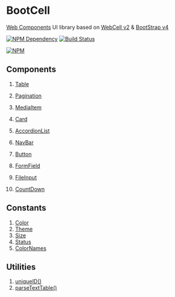 # BootCell

[Web Components][1] UI library based on [WebCell v2][2] & [BootStrap v4][3]

[![NPM Dependency](https://david-dm.org/EasyWebApp/BootCell.svg)][4]
[![Build Status](https://travis-ci.com/EasyWebApp/BootCell.svg?branch=master)][5]

[![NPM](https://nodei.co/npm/boot-cell.png?downloads=true&downloadRank=true&stars=true)][6]

## Components

1. [Table](https://web-cell.dev/BootCell/interfaces/tableprops.html)
2. [Pagination](https://web-cell.dev/BootCell/classes/pagination.html)

3. [MediaItem](https://web-cell.dev/BootCell/interfaces/mediaitemprops.html)
4. [Card](https://web-cell.dev/BootCell/interfaces/cardprops.html)
5. [AccordionList](https://web-cell.dev/BootCell/interfaces/accordionprops.html)
6. [NavBar](https://web-cell.dev/BootCell/interfaces/navbarprops.html)

7. [Button](https://web-cell.dev/BootCell/interfaces/buttonprops.html)
8. [FormField](https://web-cell.dev/BootCell/interfaces/fieldprops.html)
9. [FileInput](https://web-cell.dev/BootCell/classes/fileinput.html)

10. [CountDown](https://web-cell.dev/BootCell/classes/countdown.html)

## Constants

1. [Color](https://web-cell.dev/BootCell/enums/color.html)
2. [Theme](https://web-cell.dev/BootCell/enums/theme.html)
3. [Size](https://web-cell.dev/BootCell/enums/size.html)
4. [Status](https://web-cell.dev/BootCell/enums/status.html)
5. [ColorNames](https://web-cell.dev/BootCell/globals.html#colornames)

## Utilities

1. [uniqueID()](https://web-cell.dev/BootCell/globals.html#uniqueid)
2. [parseTextTable()](https://web-cell.dev/BootCell/globals.html#parsetexttable)

[1]: https://www.webcomponents.org/
[2]: https://github.com/EasyWebApp/WebCell/tree/v2
[3]: https://getbootstrap.com/
[4]: https://david-dm.org/EasyWebApp/BootCell
[5]: https://travis-ci.com/EasyWebApp/BootCell
[6]: https://nodei.co/npm/boot-cell/
